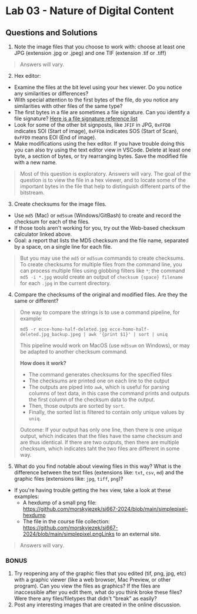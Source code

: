 # Lab 03 - Nature of Digital Content

## Questions and Solutions

1. Note the image files that you choose to work with: choose at least one JPG (extension .jpg or .jpeg) and one TIF (extension .tif or .tiff)

> Answers will vary.

2. Hex editor:
  * Examine the files at the bit level using your hex viewer. Do you notice any similarities or differences? 
  * With special attention to the first bytes of the file, do you notice any similarities with other files of the same type?
  * The first bytes in a file are sometimes a file signature. Can you identify a file signature? [Here is a file signature reference list](https://en.m.wikipedia.org/wiki/List_of_file_signatures)
  * Look for some of the other bit signposts, like `JFIF` in JPG, `0xFFD8` indicates SOI (Start of image), `0xFFDA` indicates SOS (Start of Scan), `0xFFD9` means EOI (End of image).
  * Make modifications using the hex editor. If you have trouble doing this you can also try using the text editor view in VSCode. Delete at least one byte, a section of bytes, or try rearranging bytes. Save the modified file with a new name.

> Most of this question is exploratory. Answers will vary. The goal of the question is to view the file in a hex viewer, and to locate some of the important bytes in the file that help to distinguish different parts of the bitstream.

3. Create checksums for the image files.
  * Use `md5` (Mac) or `md5sum` (Windows/GitBash) to create and record the checksum for each of the files.
  * If those tools aren't working for you, try out the Web-based checksum calculator linked above.
  * Goal: a report that lists the MD5 checksum and the file name, separated by a space, on a single line for each file.

> But you may use the `md5` or `md5sum` commands to create checksums.
> To create checksums for multiple files from the command line,
> you can process multiple files using globbing filters like `*`;
> the command `md5 -i *.jpg` would create an output of `checksum {space} filename` for each `.jpg` in the current directory.

4. Compare the checksums of the original and modified files. Are they the same or different?

> One way to compare the strings is to use a command pipeline, for example:
>
> `md5 -r ecce-homo-half-deleted.jpg ecce-homo-half-deleted.jpg_backup.jpeg | awk '{print $1}' | sort | uniq`
>
> This pipeline would work on MacOS (use `md5sum` on Windows), or may be adapted to another checksum command.
>
> **How does it work?**
>
> * The command generates checksums for the specified files
> * The checksums are printed one on each line to the output
> * The outputs are piped into `awk`, which is useful for parsing columns of text data, in this case the command prints and outputs the first column of the checksum data to the output.
> * Then, those outputs are sorted by `sort`.
> * Finally, the sorted list is filtered to contain only unique values by `uniq`.
> 
> Outcome: If your output has only one line, then there is one unique output, which indicates that the files have the same checksum and are thus identical. If there are two outputs, then there are multiple checksum, which indicates taht the two files are different in some way. 

5. What do you find notable about viewing files in this way? What is the difference between the text files (extensions like: `txt`, `csv`, `md`) and the graphic files (extensions like: `jpg`, `tiff`, `png`)?
  * If you're having trouble getting the hex view, take a look at these examples:
    * A hexdump of a small png file: https://github.com/morskyjezek/si667-2024/blob/main/simplepixel-hexdump
    * The file in the course file collection: https://github.com/morskyjezek/si667-2024/blob/main/simplepixel.pngLinks to an external site.

> Answers will vary.

### BONUS

1. Try reopening any of the graphic files that you edited (tif, png, jpg, etc) with a graphic viewer (like a web browser, Mac Preview, or other program). Can you view the files as graphics? If the files are inaccessible after you edit them, what do you think broke these files? Were there any files/filetypes that didn't "break" as easily?
2. Post any interesting images that are created in the online discussion.

